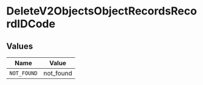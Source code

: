 # DeleteV2ObjectsObjectRecordsRecordIDCode


## Values

| Name        | Value       |
| ----------- | ----------- |
| `NOT_FOUND` | not_found   |